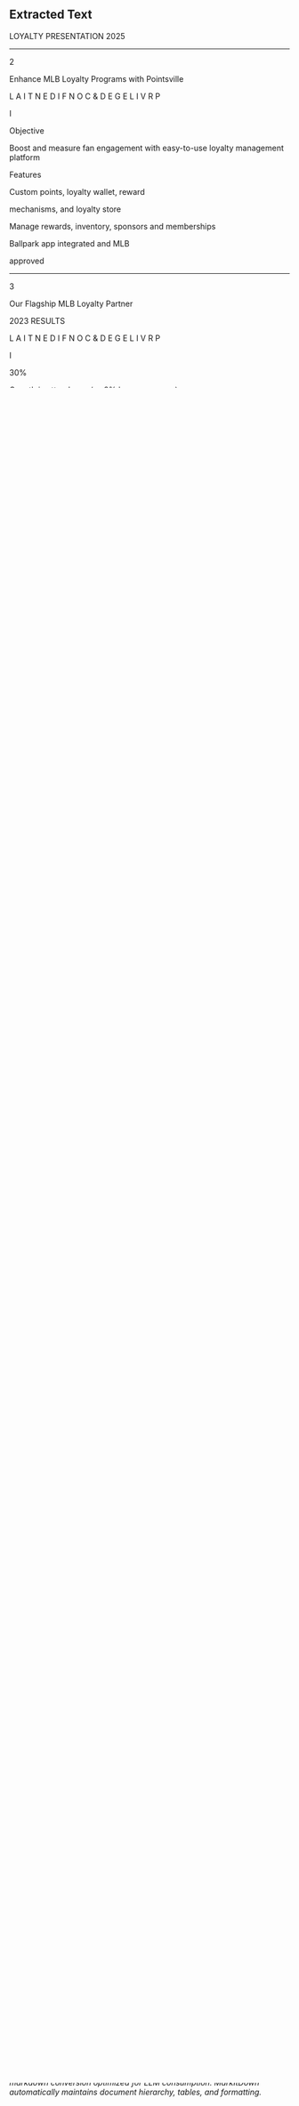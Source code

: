 ## Extracted Text
LOYALTY PRESENTATION 2025



---

2

Enhance MLB Loyalty Programs with Pointsville

L
A
I
T
N
E
D
I
F
N
O
C
&
D
E
G
E
L
I
V
R
P

I

Objective

Boost and measure fan engagement with
easy-to-use loyalty management platform

Features

Custom points, loyalty wallet, reward

mechanisms, and loyalty store

Manage rewards, inventory, sponsors and
memberships

Ballpark app integrated and MLB

approved



---

3

Our Flagship MLB Loyalty Partner

2023 RESULTS

L
A
I
T
N
E
D
I
F
N
O
C
&
D
E
G
E
L
I
V
R
P

I

30%

Growth in attendance
(vs 9% league average)

60%

Growth in sponsorship
business
(vs 23% league average)

Select sponsorship
pilots completed with
major partners

“

Our partnership with Pointsville
unlocks new benefits for our loyal
Season Ticket Holders and is an
incredible way to connect Pirates
fans, sponsors and community
partners throughout
western Pennsylvania. We are
excited to deploy new
technologies to promote modern
ballpark experiences in and
around PNC Park as we continue
exploring initiatives to upgrade
our overall fan experience.

TRAVIS WILLIAMS

PRESIDENT“



---

4

What Can Pointsville Loyalty Do For You

In the MLB Ballpark app

fans can...

In the back-end interface
clubs can...

Earn Points

Reward Custom Points

Spend  Points

Manage Loyalty Store

Join Memberships

Manage Memberships

L
A
I
T
N
E
D
I
F
N
O
C
&
D
E
G
E
L
I
V
R
P

I

Manage Sponsors



---

5

Earn Custom Loyalty Points

L
A
I
T
N
E
D
I
F
N
O
C
&
D
E
G
E
L
I
V
R
P

I

Earn Points

Giveaways

Spend-to-earn

Check-in to earn at
games or events

Watch

Engage-to-earn

❖ emails, websites & news

Augmented reality
hunts (upon request)



---

6

L
A
I
T
N
E
D
I
F
N
O
C
&
D
E
G
E
L
I
V
R
P

I

Redeem Points

Spend Points

MERCHANDISE

MEMORABILIA

EXPERIENCES

Merchandise

Memorabilia

Experiences

Loaded Value

Sponsored items

TDC Events

Tickets and more



---

7

L
A
I
T
N
E
D
I
F
N
O
C
&
D
E
G
E
L
I
V
R
P

I

Manage From a User-Friendly Admin Interface

Easy-to-use loyalty store
management

Manage inventory and track
fulfillment

Manage users, members, and
sponsors/sponsored items

Learn more about your fans

through engagement data



---

8

L
A
I
T
N
E
D
I
F
N
O
C
&
D
E
G
E
L
I
V
R
P

I

White-Label Website Solution

We offer a white-label website
fan interface, perfect for MiLB

Easy sign-up and login process,
with integrations available

Earn and spend points, access
promotions and loyalty store

Engaging platform for clients

not on a mobile app



---

9

Economics and Timeline

League approved and integrated

Pointsville Pricing Package

Rapid implementation

Flat annual fee per loyalty program

Around 1 to 2-week set up time

Flexible pricing packages based on
partner needs

We encourage tailor-made requests
from our partner clubs, which may
take additional time

MLB approved

TDC and MLB Ballpark app
integrated

+$5,000 KYC addition

Proud partnerships

L
A
I
T
N
E
D
I
F
N
O
C
&
D
E
G
D
E
L
I
V
R
P

I

We take every relationship seriously and are very proud to
work with our partners
$2.9T

$1.4T

For questions + demo contact us at

Director of Business Development: Bryan Bodner
Bryan@pointsville.com

Business Development Associate: Ogden Nutting
ogden.nutting@pointsville.com



---

Thank You



## LLM Analysis
*Content processed with Microsoft MarkItDown - structure-preserving markdown conversion optimized for LLM consumption. MarkItDown automatically maintains document hierarchy, tables, and formatting.*
